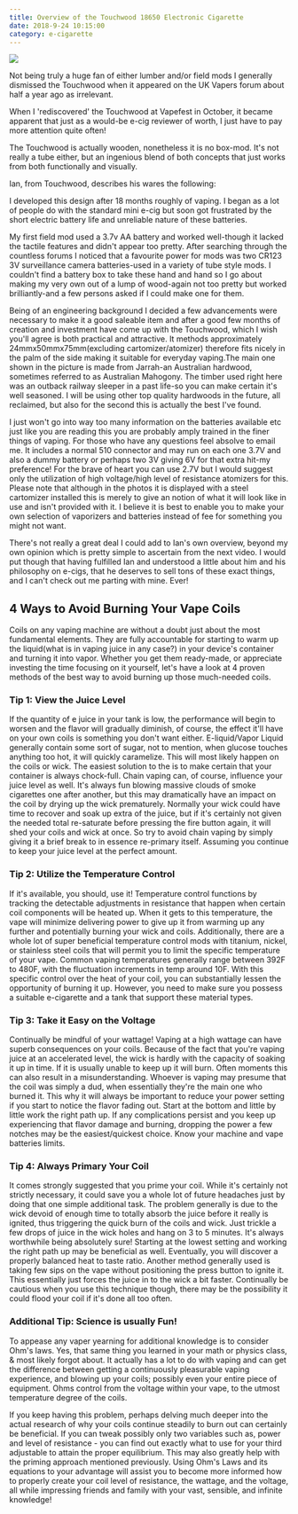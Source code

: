 ```yaml
---
title: Overview of the Touchwood 18650 Electronic Cigarette
date: 2018-9-24 10:15:00
category: e-cigarette
---
```


![](/images/2.jpg)

Not being truly a huge fan of either lumber and/or field mods I generally dismissed the Touchwood when it appeared on the UK Vapers forum about half a year ago as irrelevant.

When I 'rediscovered' the Touchwood at Vapefest in October, it became apparent that just as a would-be e-cig reviewer of worth, I just have to pay more attention quite often!

The Touchwood is actually wooden, nonetheless it is no box-mod. It's not really a tube either, but an ingenious blend of both concepts that just works from both functionally and visually.

<!-- more -->

Ian, from Touchwood, describes his wares the following:

I developed this design after 18 months roughly of vaping. I began as a lot of people do with the standard mini e-cig but soon got frustrated by the short electric battery life and unreliable nature of these batteries.

My first field mod used a 3.7v AA battery and worked well-though it lacked the tactile features and didn't appear too pretty. After searching through the countless forums I noticed that a favourite power for mods was two CR123 3V surveillance camera batteries-used in a variety of tube style mods. I couldn't find a battery box to take these hand and hand so I go about making my very own out of a lump of wood-again not too pretty but worked brilliantly-and a few persons asked if I could make one for them.

Being of an engineering background I decided a few advancements were necessary to make it a good saleable item and after a good few months of creation and investment have come up with the Touchwood, which I wish you'll agree is both practical and attractive. It methods approximately 24mmx50mmx75mm(excluding cartomizer/atomizer) therefore fits nicely in the palm of the side making it suitable for everyday vaping.The main one shown in the picture is made from Jarrah-an Australian hardwood, sometimes referred to as Australian Mahogony. The timber used right here was an outback railway sleeper in a past life-so you can make certain it's well seasoned. I will be using other top quality hardwoods in the future, all reclaimed, but also for the second this is actually the best I've found.

I just won't go into way too many information on the batteries available etc just like you are reading this you are probably amply trained in the finer things of vaping. For those who have any questions feel absolve to email me. It includes a normal 510 connector and may run on each one 3.7V and also a dummy battery or perhaps two 3V giving 6V for that extra hit-my preference!  For the brave of heart you can use 2.7V but I would suggest only the utilization of high voltage/high level of resistance atomizers for this. Please note that although in the photos it is displayed with a steel cartomizer installed this is merely to give an  notion of what it will look like in use and isn't provided with it. I believe it is best to enable you to make your own selection of vaporizers and batteries instead of fee for something you might not want.

There's not really a great deal I could add to Ian's own overview, beyond my own opinion which is pretty simple to ascertain from the next video. I would put though that having fulfilled Ian and understood a little about him and his philosophy on e-cigs, that he deserves to sell tons of these exact things, and I can't check out me parting with mine. Ever!

## 4 Ways to Avoid Burning Your Vape Coils

Coils on any vaping machine are without a doubt just about the most fundamental elements. They are fully accountable for starting to warm up the liquid(what is in vaping juice in any case?) in your device's container and turning it into vapor. Whether you get them ready-made, or appreciate investing the time focusing on it yourself, let's have a look at 4 proven methods of the best way to avoid burning up those much-needed coils.

### Tip 1: View the Juice Level

If the quantity of e juice in your tank is low, the performance will begin to worsen and the flavor will gradually diminish, of course, the effect it'll have on your own coils is something you don't want either. E-liquid/Vapor Liquid generally contain some sort of sugar, not to mention, when glucose touches anything too hot, it will quickly caramelize. This will most likely happen on the coils or wick. The easiest solution to the is to make certain that your container is always chock-full. Chain vaping can, of course, influence your juice level as well. It's always fun blowing massive clouds of smoke cigarettes one after another, but this may dramatically have an impact on the coil by drying up the wick prematurely. Normally your wick could have time to recover and soak up extra of the juice, but if it's certainly not given the needed total re-saturate before pressing the fire button again, it will shed your coils and wick at once. So try to avoid chain vaping by simply giving it a brief break to in essence re-primary itself. Assuming you continue to keep your juice level at the perfect amount.

### Tip 2: Utilize the Temperature Control

If it's available, you should, use it! Temperature control functions by tracking the detectable adjustments in resistance that happen when certain coil components will be heated up. When it gets to this temperature, the vape will minimize delivering power to give up it from warming up any further and potentially burning your wick and coils. Additionally, there are a whole lot of super beneficial temperature control mods with titanium, nickel, or stainless steel coils that will permit you to limit the specific temperature of your vape. Common vaping temperatures generally range between 392F to 480F, with the fluctuation increments in temp around 10F. With this specific control over the heat of your coil, you can substantially lessen the opportunity of burning it up. However, you need to make sure you possess a suitable e-cigarette and a tank that support these material types.

### Tip 3: Take it Easy on the Voltage

Continually be mindful of your wattage! Vaping at a high wattage can have superb consequences on your coils. Because of the fact that you're vaping juice at an accelerated level, the wick is hardly with the capacity of soaking it up in time. If it is usually unable to keep up it will burn. Often moments this can also result in a misunderstanding. Whoever is vaping may presume that the coil was simply a dud, when essentially they're the main one who burned it. This why it will always be important to reduce your power setting if you start to notice the flavor fading out. Start at the bottom and little by little work the right path up. If any complications persist and you keep up experiencing that flavor damage and burning, dropping the power a few notches may be the easiest/quickest choice. Know your machine and vape batteries limits.

### Tip 4: Always Primary Your Coil

It comes strongly suggested that you prime your coil. While it's certainly not strictly necessary, it could save you a whole lot of future headaches just by doing that one simple additional task. The problem generally is due to the wick devoid of enough time to totally absorb the juice before it really is ignited, thus triggering the quick burn of the coils and wick. Just trickle a few drops of juice in the wick holes and hang on 3 to 5 minutes. It's always worthwhile being absolutely sure! Starting at the lowest setting and working the right path up may be beneficial as well. Eventually, you will discover a properly balanced heat to taste ratio. Another method generally used is taking few sips on the vape without positioning the press button to ignite it. This essentially just forces the juice in to the wick a bit faster. Continually be cautious when you use this technique though, there may be the possibility it could flood your coil if it's done all too often.

### Additional Tip: Science is usually Fun!

To appease any vaper yearning for additional knowledge is to consider Ohm's laws. Yes, that same thing you learned in your math or physics class, & most likely forgot about. It actually has a lot to do with vaping and can get the difference between getting a continuously pleasurable vaping experience, and blowing up your coils; possibly even your entire piece of equipment. Ohms control from the voltage within your vape, to the utmost temperature degree of the coils.

If you keep having this problem, perhaps delving much deeper into the actual research of why your coils continue steadily to burn out can certainly be beneficial. If you can tweak possibly only two variables such as, power and level of resistance - you can find out exactly what to use for your third adjustable to attain the proper equilibrium. This may also greatly help with the priming approach mentioned previously. Using Ohm's Laws and its equations to your advantage will assist you to become more informed how to properly create your coil level of resistance, the wattage, and the voltage, all while impressing friends and family with your vast, sensible, and infinite knowledge!
